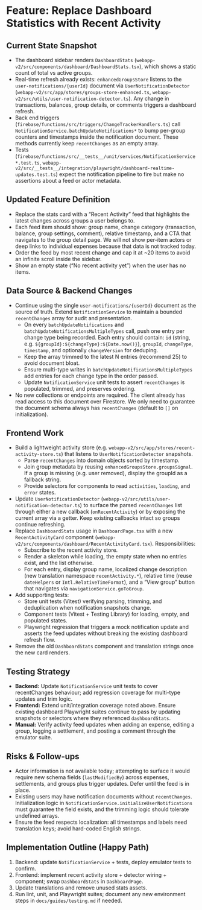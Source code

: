 # Feature: Replace Dashboard Statistics with Recent Activity

## Current State Snapshot
- The dashboard sidebar renders `DashboardStats` (`webapp-v2/src/components/dashboard/DashboardStats.tsx`), which shows a static count of total vs active groups.
- Real-time refresh already exists: `enhancedGroupsStore` listens to the `user-notifications/{userId}` document via `UserNotificationDetector` (`webapp-v2/src/app/stores/groups-store-enhanced.ts`, `webapp-v2/src/utils/user-notification-detector.ts`). Any change in transactions, balances, group details, or comments triggers a dashboard refresh.
- Back end triggers (`firebase/functions/src/triggers/ChangeTrackerHandlers.ts`) call `NotificationService.batchUpdateNotifications*` to bump per-group counters and timestamps inside the notification document. These methods currently keep `recentChanges` as an empty array.
- Tests (`firebase/functions/src/__tests__/unit/services/NotificationService*.test.ts`, `webapp-v2/src/__tests__/integration/playwright/dashboard-realtime-updates.test.ts`) expect the notification pipeline to fire but make no assertions about a feed or actor metadata.

## Updated Feature Definition
- Replace the stats card with a “Recent Activity” feed that highlights the latest changes across groups a user belongs to.
- Each feed item should show: group name, change category (transaction, balance, group settings, comment), relative timestamp, and a CTA that navigates to the group detail page. We will not show per-item actors or deep links to individual expenses because that data is not tracked today.
- Order the feed by most recent change and cap it at ~20 items to avoid an infinite scroll inside the sidebar.
- Show an empty state (“No recent activity yet”) when the user has no items.

## Data Source & Backend Changes
- Continue using the single `user-notifications/{userId}` document as the source of truth. Extend `NotificationService` to maintain a bounded `recentChanges` array for audit and presentation.
    - On every `batchUpdateNotifications` and `batchUpdateNotificationsMultipleTypes` call, push one entry per change type being recorded. Each entry should contain: `id` (string, e.g. `${groupId}:${changeType}:${Date.now()}`), `groupId`, `changeType`, `timestamp`, and optionally `changeVersion` for deduping.
    - Keep the array trimmed to the latest N entries (recommend 25) to avoid document bloat.
    - Ensure multi-type writes in `batchUpdateNotificationsMultipleTypes` add entries for each change type in the order passed.
    - Update `NotificationService` unit tests to assert `recentChanges` is populated, trimmed, and preserves ordering.
- No new collections or endpoints are required. The client already has read access to this document over Firestore. We only need to guarantee the document schema always has `recentChanges` (default to `[]` on initialization).

## Frontend Work
- Build a lightweight activity store (e.g. `webapp-v2/src/app/stores/recent-activity-store.ts`) that listens to `UserNotificationDetector` snapshots.
    - Parse `recentChanges` into domain objects sorted by timestamp.
    - Join group metadata by reusing `enhancedGroupsStore.groupsSignal`. If a group is missing (e.g. user removed), display the groupId as a fallback string.
    - Provide selectors for components to read `activities`, `loading`, and `error` states.
- Update `UserNotificationDetector` (`webapp-v2/src/utils/user-notification-detector.ts`) to surface the parsed `recentChanges` list through either a new callback (`onRecentActivity`) or by exposing the current array via a getter. Keep existing callbacks intact so groups continue refreshing.
- Replace `DashboardStats` usage in `DashboardPage.tsx` with a new `RecentActivityCard` component (`webapp-v2/src/components/dashboard/RecentActivityCard.tsx`). Responsibilities:
    - Subscribe to the recent activity store.
    - Render a skeleton while loading, the empty state when no entries exist, and the list otherwise.
    - For each entry, display group name, localized change description (new translation namespace `recentActivity.*`), relative time (reuse `dateHelpers` or `Intl.RelativeTimeFormat`), and a “View group” button that navigates via `navigationService.goToGroup`.
- Add supporting tests:
    - Store unit tests (Vitest) verifying parsing, trimming, and deduplication when notification snapshots change.
    - Component tests (Vitest + Testing Library) for loading, empty, and populated states.
    - Playwright regression that triggers a mock notification update and asserts the feed updates without breaking the existing dashboard refresh flow.
- Remove the old `DashboardStats` component and translation strings once the new card renders.

## Testing Strategy
- **Backend:** Update `NotificationService` unit tests to cover recentChanges behaviour; add regression coverage for multi-type updates and trim logic.
- **Frontend:** Extend unit/integration coverage noted above. Ensure existing dashboard Playwright suites continue to pass by updating snapshots or selectors where they referenced `dashboardStats`.
- **Manual:** Verify activity feed updates when adding an expense, editing a group, logging a settlement, and posting a comment through the emulator suite.

## Risks & Follow-ups
- Actor information is not available today; attempting to surface it would require new schema fields (`lastModifiedBy`) across expenses, settlements, and groups plus trigger updates. Defer until the feed is in place.
- Existing users may have notification documents without `recentChanges`. Initialization logic in `NotificationService.initializeUserNotifications` must guarantee the field exists, and the trimming logic should tolerate undefined arrays.
- Ensure the feed respects localization: all timestamps and labels need translation keys; avoid hard-coded English strings.

## Implementation Outline (Happy Path)
1. Backend: update `NotificationService` + tests, deploy emulator tests to confirm.
2. Frontend: implement recent activity store + detector wiring + component; swap `DashboardStats` in `DashboardPage`.
3. Update translations and remove unused stats assets.
4. Run lint, unit, and Playwright suites; document any new environment steps in `docs/guides/testing.md` if needed.
